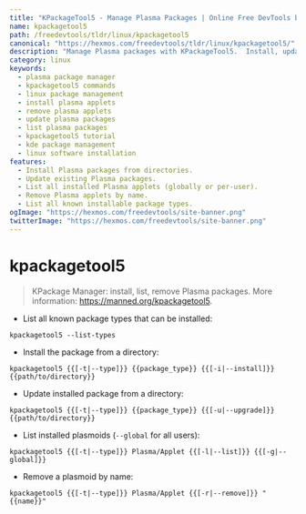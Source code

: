 ```yaml
---
title: "KPackageTool5 - Manage Plasma Packages | Online Free DevTools by Hexmos"
name: kpackagetool5
path: /freedevtools/tldr/linux/kpackagetool5
canonical: "https://hexmos.com/freedevtools/tldr/linux/kpackagetool5/"
description: "Manage Plasma packages with KPackageTool5.  Install, update, list, and remove Plasma applets and other package types easily. Free online tool, no registration required."
category: linux
keywords:
  - plasma package manager
  - kpackagetool5 commands
  - linux package management
  - install plasma applets
  - remove plasma applets
  - update plasma packages
  - list plasma packages
  - kpackagetool5 tutorial
  - kde package management
  - linux software installation
features:
  - Install Plasma packages from directories.
  - Update existing Plasma packages.
  - List all installed Plasma applets (globally or per-user).
  - Remove Plasma applets by name.
  - List all known installable package types.
ogImage: "https://hexmos.com/freedevtools/site-banner.png"
twitterImage: "https://hexmos.com/freedevtools/site-banner.png"
---
```


# kpackagetool5

> KPackage Manager: install, list, remove Plasma packages.
> More information: <https://manned.org/kpackagetool5>.

- List all known package types that can be installed:

`kpackagetool5 --list-types`

- Install the package from a directory:

`kpackagetool5 {{[-t|--type]}} {{package_type}} {{[-i|--install]}} {{path/to/directory}}`

- Update installed package from a directory:

`kpackagetool5 {{[-t|--type]}} {{package_type}} {{[-u|--upgrade]}} {{path/to/directory}}`

- List installed plasmoids (`--global` for all users):

`kpackagetool5 {{[-t|--type]}} Plasma/Applet {{[-l|--list]}} {{[-g|--global]}}`

- Remove a plasmoid by name:

`kpackagetool5 {{[-t|--type]}} Plasma/Applet {{[-r|--remove]}} "{{name}}"`
